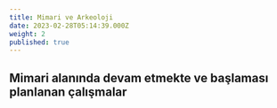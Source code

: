 ```yaml
---
title: Mimari ve Arkeoloji
date: 2023-02-28T05:14:39.000Z
weight: 2
published: true
---
```

## Mimari alanında devam etmekte ve başlaması planlanan çalışmalar
